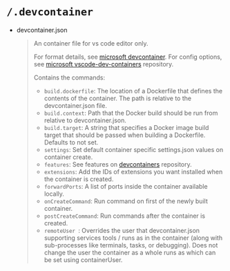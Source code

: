 # `/.devcontainer`

- devcontainer.json
  > An container file for vs code editor only.
  >
  > For format details, see [microsoft devcontainer](https://aka.ms/devcontainer.json).
  > For config options, see [microsoft vscode-dev-containers](https://github.com/microsoft/vscode-dev-containers/tree/v0.202.5/containers/ubuntu) repository.
  >
  > Contains the commands:
  >
  > - `build.dockerfile`: The location of a Dockerfile that defines the contents of the container. The path is relative to the devcontainer.json file.
  > - `build.context`: Path that the Docker build should be run from relative to devcontainer.json.
  > - `build.target`: A string that specifies a Docker image build target that should be passed when building a Dockerfile. Defaults to not set.
  > - `settings`: Set default container specific settings.json values on container create.
  > - `features`: See features on [devcontainers](https://github.com/devcontainers/features/tree/main/src) repository.
  > - `extensions`: Add the IDs of extensions you want installed when the container is created.
  > - `forwardPorts`: A list of ports inside the container available locally.
  > - `onCreateCommand`: Run command on first of the newly built container.
  > - `postCreateCommand`: Run commands after the container is created.
  > - `remoteUser `: Overrides the user that devcontainer.json supporting services tools / runs as in the container (along with sub-processes like terminals, tasks, or debugging). Does not change the user the container as a whole runs as which can be set using containerUser. 
